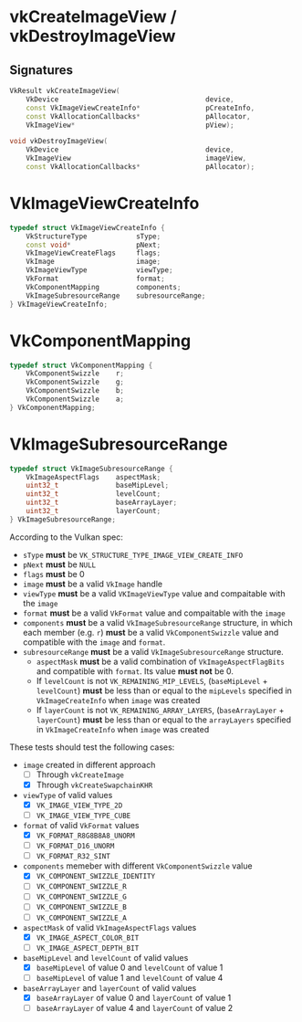 # vkCreateImageView / vkDestroyImageView

## Signatures
```c++
VkResult vkCreateImageView(
    VkDevice                                    device,
    const VkImageViewCreateInfo*                pCreateInfo,
    const VkAllocationCallbacks*                pAllocator,
    VkImageView*                                pView);

void vkDestroyImageView(
    VkDevice                                    device,
    VkImageView                                 imageView,
    const VkAllocationCallbacks*                pAllocator);
```

# VkImageViewCreateInfo
```c++
typedef struct VkImageViewCreateInfo {
    VkStructureType            sType;
    const void*                pNext;
    VkImageViewCreateFlags     flags;
    VkImage                    image;
    VkImageViewType            viewType;
    VkFormat                   format;
    VkComponentMapping         components;
    VkImageSubresourceRange    subresourceRange;
} VkImageViewCreateInfo;
```

# VkComponentMapping
```c++
typedef struct VkComponentMapping {
    VkComponentSwizzle    r;
    VkComponentSwizzle    g;
    VkComponentSwizzle    b;
    VkComponentSwizzle    a;
} VkComponentMapping;
```

# VkImageSubresourceRange
```c++
typedef struct VkImageSubresourceRange {
    VkImageAspectFlags    aspectMask;
    uint32_t              baseMipLevel;
    uint32_t              levelCount;
    uint32_t              baseArrayLayer;
    uint32_t              layerCount;
} VkImageSubresourceRange;
```

According to the Vulkan spec:
- `sType` **must** be `VK_STRUCTURE_TYPE_IMAGE_VIEW_CREATE_INFO`
- `pNext` **must** be `NULL`
- `flags` **must** be 0
- `image` **must** be a valid `VkImage` handle
- `viewType` **must** be a valid `VKImageViewType` value and compaitable with
  the `image`
- `format` **must** be a valid `VkFormat` value and compaitable with the `image`
- `components` **must** be a valid `VkImageSubresourceRange` structure, in
  which each member (e.g. `r`) **must** be a valid `VkComponentSwizzle` value
  and compatible with the `image` and `format`.
- `subresourceRange` **must** be a valid `VkImageSubresourceRange` structure.
  - `aspectMask` **must** be a valid combination of `VkImageAspectFlagBits` and
  compatible with `format`. Its value **must not** be 0.
  - If `levelCount` is not `VK_REMAINING_MIP_LEVELS`, (`baseMipLevel` +
  `levelCount`) **must** be less than or equal to the `mipLevels` specified in
  `VkImageCreateInfo` when `image` was created
  - If `layerCount` is not `VK_REMAINING_ARRAY_LAYERS`, (`baseArrayLayer` +
  `layerCount`) **must** be less than or equal to the `arrayLayers` specified
  in `VkImageCreateInfo` when `image` was created

These tests should test the following cases:
- `image` created in different approach
  - [ ] Through `vkCreateImage`
  - [x] Through `vkCreateSwapchainKHR`
- `viewType` of valid values
  - [x] `VK_IMAGE_VIEW_TYPE_2D`
  - [ ] `VK_IMAGE_VIEW_TYPE_CUBE`
- `format` of valid `VkFormat` values
  - [x] `VK_FORMAT_R8G8B8A8_UNORM`
  - [ ] `VK_FORMAT_D16_UNORM`
  - [ ] `VK_FORMAT_R32_SINT`
- `components` memeber with different `VkComponentSwizzle` value
  - [x] `VK_COMPONENT_SWIZZLE_IDENTITY`
  - [ ] `VK_COMPONENT_SWIZZLE_R`
  - [ ] `VK_COMPONENT_SWIZZLE_G`
  - [ ] `VK_COMPONENT_SWIZZLE_B`
  - [ ] `VK_COMPONENT_SWIZZLE_A`
- `aspectMask` of valid `VkImageAspectFlags` values
  - [x] `VK_IMAGE_ASPECT_COLOR_BIT`
  - [ ] `VK_IMAGE_ASPECT_DEPTH_BIT`
- `baseMipLevel` and `levelCount` of valid values
  - [x] `baseMipLevel` of value 0 and `levelCount` of value 1
  - [ ] `baseMipLevel` of value 1 and `levelCount` of value 4
- `baseArrayLayer` and `layerCount` of valid values
  - [x] `baseArrayLayer` of value 0 and `layerCount` of value 1
  - [ ] `baseArrayLayer` of value 4 and `layerCount` of value 2
